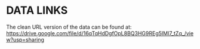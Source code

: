 # DATA LINKS

The clean URL version of the data can be found at: 
https://drive.google.com/file/d/16qTqHdDgfOpL8BQ3HG9REg5IMI7_tZq_/view?usp=sharing

